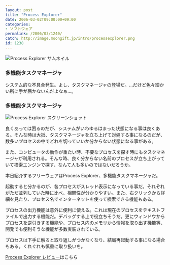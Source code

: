 ```yaml
---
layout: post
title: "Process Explorer"
date: 2006-03-02T09:00:00+09:00
categories:
- ソフトウェア
permalink: /2006/03/1240/
catch: http://image.moongift.jp/intro/processexplorer.png
id: 1238
---
```

 ![Process Explorer サムネイル](http://image.moongift.jp/intro/processexplorer.t.png "Process Explorer サムネイル")
  

### 多機能タスクマネージャ
  
システム的な不具合発生。よし、タスクマネージャの登場だ。…だけど色々細かい所に手が届かないんだよなぁ…。  
<!--more-->  

### 多機能タスクマネージャ
  

![Process Explorer スクリーンショット](http://image.moongift.jp/intro/processexplorer.png "Process Explorer スクリーンショット")

  

良くあっては困るのだが、システムがいわゆるはまった状態になる事は良くある。そんな時は大抵、タスクマネージャを立ち上げて対処する事になるのだが、数多いプロセスの中でどれを切っていいか分からない状態になる事がある。

  

また、コンピュータの動作が重たい時、不要なプロセスを探す時にもタスクマネージャが利用される。そんな時、良く分からない名前のプロセスが立ち上がっていて検索エンジンで探す、なんて人も多いのではないだろうか。

  

本日紹介するフリーウェアはProcess Explorer、多機能タスクマネージャだ。

  

起動すると分かるのが、各プロセスがスレッド表示になっている事だ。それぞれがただ並列していた時に比べ、相関性が分かりやすい。また、右クリックから詳細を見たり、プロセス名でインターネットを使って検索できる機能もある。

  

プロセスの出力機能は意外に便利に使える。これは現在のプロセスをテキストファイルで出力する機能だ。デバッグする上で役立ちそうだ。更にウィンドウからプロセスを逆引きする機能や、プロセス内のメモリから情報を取り出す機能等、開発でも便利そうな機能が多数実装されている。

  

プロセスは下手に触ると取り返しがつかなくなり、結局再起動する事になる場合もある。くれぐれも慎重に取り扱いを。

  

[Process Explorer レビュー](http://fw.moongift.jp/review/i-1241.html)はこちら

